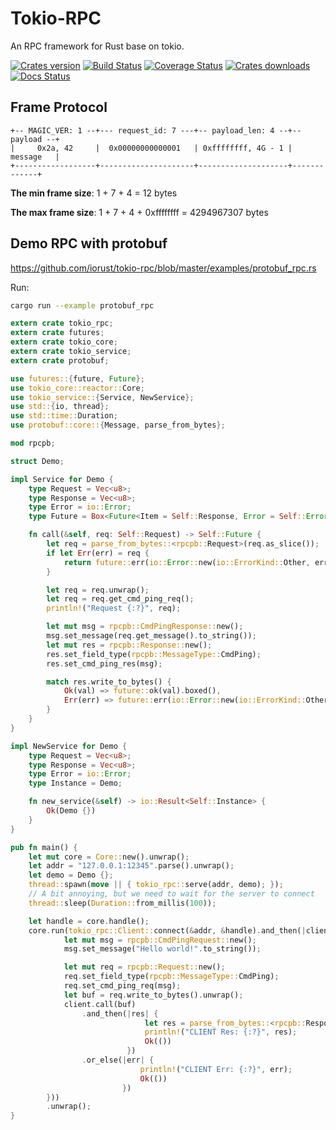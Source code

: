 # Tokio-RPC

An RPC framework for Rust base on tokio.

[![Crates version][version-image]][version-url]
[![Build Status][travis-image]][travis-url]
[![Coverage Status][coveralls-image]][coveralls-url]
[![Crates downloads][downloads-image]][downloads-url]
[![Docs Status][docs-image]][docs-url]

## Frame Protocol

```
+-- MAGIC_VER: 1 --+--- request_id: 7 ---+-- payload_len: 4 --+-- payload --+
|     0x2a, 42     |  0x00000000000001   | 0xffffffff, 4G - 1 |   message   |
+------------------+---------------------+--------------------+-------------+
```

**The min frame size**:  1 + 7 + 4 = 12 bytes

**The max frame size**:  1 + 7 + 4 + 0xffffffff = 4294967307 bytes

## Demo RPC with protobuf

https://github.com/iorust/tokio-rpc/blob/master/examples/protobuf_rpc.rs

Run:

```sh
cargo run --example protobuf_rpc
```

```rust
extern crate tokio_rpc;
extern crate futures;
extern crate tokio_core;
extern crate tokio_service;
extern crate protobuf;

use futures::{future, Future};
use tokio_core::reactor::Core;
use tokio_service::{Service, NewService};
use std::{io, thread};
use std::time::Duration;
use protobuf::core::{Message, parse_from_bytes};

mod rpcpb;

struct Demo;

impl Service for Demo {
    type Request = Vec<u8>;
    type Response = Vec<u8>;
    type Error = io::Error;
    type Future = Box<Future<Item = Self::Response, Error = Self::Error>>;

    fn call(&self, req: Self::Request) -> Self::Future {
        let req = parse_from_bytes::<rpcpb::Request>(req.as_slice());
        if let Err(err) = req {
            return future::err(io::Error::new(io::ErrorKind::Other, err)).boxed();
        }

        let req = req.unwrap();
        let req = req.get_cmd_ping_req();
        println!("Request {:?}", req);

        let mut msg = rpcpb::CmdPingResponse::new();
        msg.set_message(req.get_message().to_string());
        let mut res = rpcpb::Response::new();
        res.set_field_type(rpcpb::MessageType::CmdPing);
        res.set_cmd_ping_res(msg);

        match res.write_to_bytes() {
            Ok(val) => future::ok(val).boxed(),
            Err(err) => future::err(io::Error::new(io::ErrorKind::Other, err)).boxed(),
        }
    }
}

impl NewService for Demo {
    type Request = Vec<u8>;
    type Response = Vec<u8>;
    type Error = io::Error;
    type Instance = Demo;

    fn new_service(&self) -> io::Result<Self::Instance> {
        Ok(Demo {})
    }
}

pub fn main() {
    let mut core = Core::new().unwrap();
    let addr = "127.0.0.1:12345".parse().unwrap();
    let demo = Demo {};
    thread::spawn(move || { tokio_rpc::serve(addr, demo); });
    // A bit annoying, but we need to wait for the server to connect
    thread::sleep(Duration::from_millis(100));

    let handle = core.handle();
    core.run(tokio_rpc::Client::connect(&addr, &handle).and_then(|client| {
            let mut msg = rpcpb::CmdPingRequest::new();
            msg.set_message("Hello world!".to_string());

            let mut req = rpcpb::Request::new();
            req.set_field_type(rpcpb::MessageType::CmdPing);
            req.set_cmd_ping_req(msg);
            let buf = req.write_to_bytes().unwrap();
            client.call(buf)
                .and_then(|res| {
                              let res = parse_from_bytes::<rpcpb::Response>(res.as_slice());
                              println!("CLIENT Res: {:?}", res);
                              Ok(())
                          })
                .or_else(|err| {
                             println!("CLIENT Err: {:?}", err);
                             Ok(())
                         })
        }))
        .unwrap();
}
```

[version-image]: https://img.shields.io/crates/v/tokio-rpc.svg
[version-url]: https://crates.io/crates/tokio-rpc

[travis-image]: http://img.shields.io/travis/iorust/tokio-rpc.svg
[travis-url]: https://travis-ci.org/iorust/tokio-rpc

[coveralls-image]: https://coveralls.io/repos/github/iorust/tokio-rpc/badge.svg?branch=master
[coveralls-url]: https://coveralls.io/github/iorust/tokio-rpc?branch=master

[downloads-image]: https://img.shields.io/crates/d/tokio-rpc.svg
[downloads-url]: https://crates.io/crates/tokio-rpc

[docs-image]: https://docs.rs/tokio-rpc/badge.svg
[docs-url]: https://docs.rs/tokio-rpc
